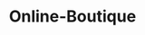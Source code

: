 ---
layout: post
title:  "Online-Boutique"
excerpt: "GCP의 GKE를 사용한 Online-Boutique MSA 구성"
project: true
comments: true
---